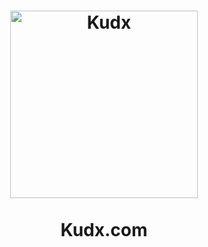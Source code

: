 <h1 align="center">
<img src="https://static.tumblr.com/ppdj5y9/Ae9mxmxtp/300coin.png](https://ip.bitcointalk.org/?u=https%3A%2F%2Fi.ibb.co%2FGHSLYWH%2Fkudx.png&t=641&c=G9BGVOl0_PLFJA" alt="Kudx" width="300"/>
<br/><br/>
Kudx.com  
</h1>
